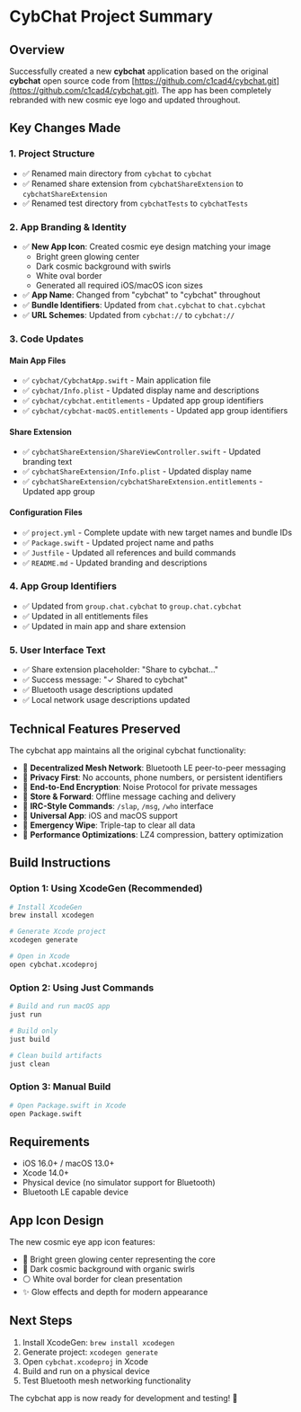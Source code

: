 # CybChat Project Summary

## Overview
Successfully created a new **cybchat** application based on the original **cybchat** open source code from [https://github.com/c1cad4/cybchat.git](https://github.com/c1cad4/cybchat.git). The app has been completely rebranded with new cosmic eye logo and updated throughout.

## Key Changes Made

### 1. Project Structure
- ✅ Renamed main directory from `cybchat` to `cybchat`
- ✅ Renamed share extension from `cybchatShareExtension` to `cybchatShareExtension`
- ✅ Renamed test directory from `cybchatTests` to `cybchatTests`

### 2. App Branding & Identity
- ✅ **New App Icon**: Created cosmic eye design matching your image
  - Bright green glowing center
  - Dark cosmic background with swirls
  - White oval border
  - Generated all required iOS/macOS icon sizes
- ✅ **App Name**: Changed from "cybchat" to "cybchat" throughout
- ✅ **Bundle Identifiers**: Updated from `chat.cybchat` to `chat.cybchat`
- ✅ **URL Schemes**: Updated from `cybchat://` to `cybchat://`

### 3. Code Updates

#### Main App Files
- ✅ `cybchat/CybchatApp.swift` - Main application file
- ✅ `cybchat/Info.plist` - Updated display name and descriptions
- ✅ `cybchat/cybchat.entitlements` - Updated app group identifiers
- ✅ `cybchat/cybchat-macOS.entitlements` - Updated app group identifiers

#### Share Extension
- ✅ `cybchatShareExtension/ShareViewController.swift` - Updated branding text
- ✅ `cybchatShareExtension/Info.plist` - Updated display name
- ✅ `cybchatShareExtension/cybchatShareExtension.entitlements` - Updated app group

#### Configuration Files
- ✅ `project.yml` - Complete update with new target names and bundle IDs
- ✅ `Package.swift` - Updated project name and paths
- ✅ `Justfile` - Updated all references and build commands
- ✅ `README.md` - Updated branding and descriptions

### 4. App Group Identifiers
- ✅ Updated from `group.chat.cybchat` to `group.chat.cybchat`
- ✅ Updated in all entitlements files
- ✅ Updated in main app and share extension

### 5. User Interface Text
- ✅ Share extension placeholder: "Share to cybchat..."
- ✅ Success message: "✓ Shared to cybchat"
- ✅ Bluetooth usage descriptions updated
- ✅ Local network usage descriptions updated

## Technical Features Preserved

The cybchat app maintains all the original cybchat functionality:

- 🔵 **Decentralized Mesh Network**: Bluetooth LE peer-to-peer messaging
- 🔵 **Privacy First**: No accounts, phone numbers, or persistent identifiers
- 🔵 **End-to-End Encryption**: Noise Protocol for private messages
- 🔵 **Store & Forward**: Offline message caching and delivery
- 🔵 **IRC-Style Commands**: `/slap`, `/msg`, `/who` interface
- 🔵 **Universal App**: iOS and macOS support
- 🔵 **Emergency Wipe**: Triple-tap to clear all data
- 🔵 **Performance Optimizations**: LZ4 compression, battery optimization

## Build Instructions

### Option 1: Using XcodeGen (Recommended)
```bash
# Install XcodeGen
brew install xcodegen

# Generate Xcode project
xcodegen generate

# Open in Xcode
open cybchat.xcodeproj
```

### Option 2: Using Just Commands
```bash
# Build and run macOS app
just run

# Build only
just build

# Clean build artifacts
just clean
```

### Option 3: Manual Build
```bash
# Open Package.swift in Xcode
open Package.swift
```

## Requirements
- iOS 16.0+ / macOS 13.0+
- Xcode 14.0+
- Physical device (no simulator support for Bluetooth)
- Bluetooth LE capable device

## App Icon Design
The new cosmic eye app icon features:
- 🌟 Bright green glowing center representing the core
- 🌌 Dark cosmic background with organic swirls
- ⚪ White oval border for clean presentation
- ✨ Glow effects and depth for modern appearance

## Next Steps
1. Install XcodeGen: `brew install xcodegen`
2. Generate project: `xcodegen generate`
3. Open `cybchat.xcodeproj` in Xcode
4. Build and run on a physical device
5. Test Bluetooth mesh networking functionality

The cybchat app is now ready for development and testing! 🚀 